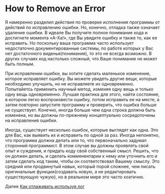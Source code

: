 # How to Remove an Error
[//]: # (Version:1.0.0)
Я намеренно разделил действия по проверке исполнения программы от действий по исправлению ошибки. Но, конечно, отладка также означает удаление ошибки. В идеале Вы получите полное понимание кода и достигнете момента «A-Хa!», где Вы увидите ошибку и также то, как ее исправить. Но поскольку ваша программа часто использует недостаточно документированные системы, по работе которых у Вас нет достаточного виденья(понимания), то это не всегда возможно. В других случаях код настолько сложный, что Ваше понимание не может быть полным.

При исправлении ошибки, вы хотите сделать маленькое изменение, которое исправляет ошибку. Вы можете увидеть другие вещи, которые необходимо улучшить, но не исправляете их одновременно. Попытайетсь применить научный метод, изменяя одну вещь и только одну вещь одновременно. Лучшая практика для этого, найти состояние, в котором легко воспроизвести ошибку, потом исправить ее на месте, а затем повторно запустите программу и проверить, что ошибка больше не существует. Конечно, иногда больше чем одна строка должна быть изменена, но вы должны по-прежнему концептуально сосредоточены на исправления ошибки.

Иногда, существует несколько ошибок, которые выглядят как одна. Это для Вас, как выявить их и исправить по одной за раз. Иногда непонятно, что программа должна делать или то, что первоначально задумал сторонний программист. В этом случае вы должны проявлять свой опыт и суждения, и придать коду свой собственный смысл. Решить, что он должен делать, и сделать комменентарии к нему или уточнить его и затем сделать код таким, чтобы он соответствовал Вашему смыслу. Это средний или продвинутый навык, который порой сложнее, чем писать оригинальные функции(создавать новую, а не редактировать существующую чyжую), но в реальном мире это часто хоатично.

Далее [Как отлаживать используя лог](04-How-to-Debug-Using-a-Log.md)
